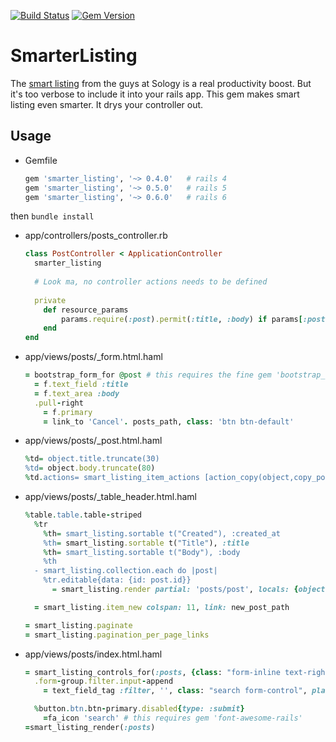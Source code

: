 [![Build Status](https://travis-ci.org/MichaelSp/smarter_listing.svg?branch=master)](https://travis-ci.org/MichaelSp/smarter_listing)
[![Gem Version](https://badge.fury.io/rb/smarter_listing.svg)](http://badge.fury.io/rb/smarter_listing)

SmarterListing
================

The [smart listing](http://showcase.sology.eu/smart_listing) from the guys at Sology is a real productivity boost.
But it's too verbose to include it into your rails app. This gem makes smart listing even smarter. It drys your controller out.

Usage
-----

* Gemfile
  ```ruby
  gem 'smarter_listing', '~> 0.4.0'   # rails 4
  gem 'smarter_listing', '~> 0.5.0'   # rails 5
  gem 'smarter_listing', '~> 0.6.0'   # rails 6
  ```
then `bundle install`

* app/controllers/posts_controller.rb
  ```ruby
  class PostController < ApplicationController
    smarter_listing
    
    # Look ma, no controller actions needs to be defined
    
    private
      def resource_params
          params.require(:post).permit(:title, :body) if params[:post]
      end
  end
  ```

* app/views/posts/_form.html.haml
  ```ruby
  = bootstrap_form_for @post # this requires the fine gem 'bootstrap_form'. Check it out! 
    = f.text_field :title
    = f.text_area :body
    .pull-right
      = f.primary
      = link_to 'Cancel'. posts_path, class: 'btn btn-default'
  ```

* app/views/posts/_post.html.haml
  ```ruby
  %td= object.title.truncate(30)
  %td= object.body.truncate(80)
  %td.actions= smart_listing_item_actions [action_copy(object,copy_post_path(object)),action_edit(object,edit_post_path(object)),action_destroy(object,post_path(object))]
  ```

* app/views/posts/_table_header.html.haml
  ```ruby
  %table.table.table-striped
    %tr
      %th= smart_listing.sortable t("Created"), :created_at
      %th= smart_listing.sortable t("Title"), :title
      %th= smart_listing.sortable t("Body"), :body
      %th
    - smart_listing.collection.each do |post|
      %tr.editable{data: {id: post.id}}
        = smart_listing.render partial: 'posts/post', locals: {object: post}
  
    = smart_listing.item_new colspan: 11, link: new_post_path
  
  = smart_listing.paginate
  = smart_listing.pagination_per_page_links
  ```

* app/views/posts/index.html.haml
  ```ruby
  = smart_listing_controls_for(:posts, {class: "form-inline text-right"}) do
    .form-group.filter.input-append
      = text_field_tag :filter, '', class: "search form-control", placeholder: t("Search..."), autocomplete: :off
  
    %button.btn.btn-primary.disabled{type: :submit}
      =fa_icon 'search' # this requires gem 'font-awesome-rails'
  =smart_listing_render(:posts)
  
  ```
